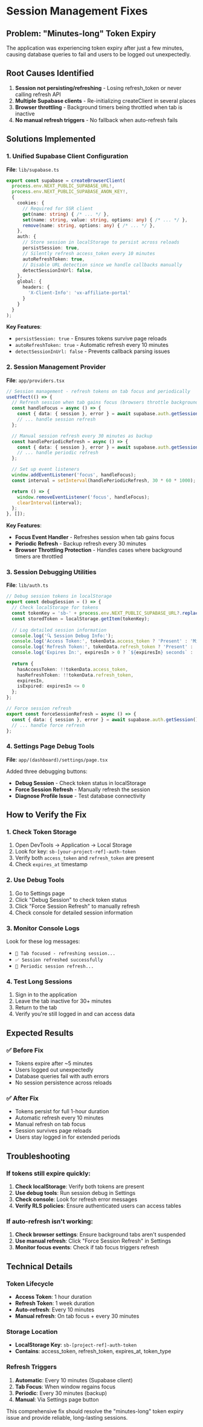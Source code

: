 # Session Management Fixes

## Problem: "Minutes-long" Token Expiry

The application was experiencing token expiry after just a few minutes, causing database queries to fail and users to be logged out unexpectedly.

## Root Causes Identified

1. **Session not persisting/refreshing** - Losing refresh_token or never calling refresh API
2. **Multiple Supabase clients** - Re-initializing createClient in several places
3. **Browser throttling** - Background timers being throttled when tab is inactive
4. **No manual refresh triggers** - No fallback when auto-refresh fails

## Solutions Implemented

### 1. **Unified Supabase Client Configuration**

**File**: `lib/supabase.ts`

```typescript
export const supabase = createBrowserClient(
  process.env.NEXT_PUBLIC_SUPABASE_URL!,
  process.env.NEXT_PUBLIC_SUPABASE_ANON_KEY!,
  {
    cookies: {
      // Required for SSR client
      get(name: string) { /* ... */ },
      set(name: string, value: string, options: any) { /* ... */ },
      remove(name: string, options: any) { /* ... */ },
    },
    auth: {
      // Store session in localStorage to persist across reloads
      persistSession: true,
      // Silently refresh access_token every 10 minutes
      autoRefreshToken: true,
      // Disable URL detection since we handle callbacks manually
      detectSessionInUrl: false,
    },
    global: {
      headers: {
        'X-Client-Info': 'vx-affiliate-portal'
      }
    }
  }
);
```

**Key Features**:
- `persistSession: true` - Ensures tokens survive page reloads
- `autoRefreshToken: true` - Automatic refresh every 10 minutes
- `detectSessionInUrl: false` - Prevents callback parsing issues

### 2. **Session Management Provider**

**File**: `app/providers.tsx`

```typescript
// Session management - refresh tokens on tab focus and periodically
useEffect(() => {
  // Refresh session when tab gains focus (browsers throttle background timers)
  const handleFocus = async () => {
    const { data: { session }, error } = await supabase.auth.getSession();
    // ... handle session refresh
  };

  // Manual session refresh every 30 minutes as backup
  const handlePeriodicRefresh = async () => {
    const { data: { session }, error } = await supabase.auth.getSession();
    // ... handle periodic refresh
  };

  // Set up event listeners
  window.addEventListener('focus', handleFocus);
  const interval = setInterval(handlePeriodicRefresh, 30 * 60 * 1000);

  return () => {
    window.removeEventListener('focus', handleFocus);
    clearInterval(interval);
  };
}, []);
```

**Key Features**:
- **Focus Event Handler** - Refreshes session when tab gains focus
- **Periodic Refresh** - Backup refresh every 30 minutes
- **Browser Throttling Protection** - Handles cases where background timers are throttled

### 3. **Session Debugging Utilities**

**File**: `lib/auth.ts`

```typescript
// Debug session tokens in localStorage
export const debugSession = () => {
  // Check localStorage for tokens
  const tokenKey = 'sb-' + process.env.NEXT_PUBLIC_SUPABASE_URL?.replace(/^https?:\/\//, '').replace(/\.supabase\.co.*/, '') + '-auth-token';
  const storedToken = localStorage.getItem(tokenKey);
  
  // Log detailed session information
  console.log('🔍 Session Debug Info:');
  console.log('Access Token:', tokenData.access_token ? 'Present' : 'Missing');
  console.log('Refresh Token:', tokenData.refresh_token ? 'Present' : 'Missing');
  console.log('Expires In:', expiresIn > 0 ? `${expiresIn} seconds` : 'Expired');
  
  return {
    hasAccessToken: !!tokenData.access_token,
    hasRefreshToken: !!tokenData.refresh_token,
    expiresIn,
    isExpired: expiresIn <= 0
  };
};

// Force session refresh
export const forceSessionRefresh = async () => {
  const { data: { session }, error } = await supabase.auth.getSession();
  // ... handle force refresh
};
```

### 4. **Settings Page Debug Tools**

**File**: `app/(dashboard)/settings/page.tsx`

Added three debugging buttons:
- **Debug Session** - Check token status in localStorage
- **Force Session Refresh** - Manually refresh the session
- **Diagnose Profile Issue** - Test database connectivity

## How to Verify the Fix

### 1. **Check Token Storage**

1. Open DevTools → Application → Local Storage
2. Look for key: `sb-[your-project-ref]-auth-token`
3. Verify both `access_token` and `refresh_token` are present
4. Check `expires_at` timestamp

### 2. **Use Debug Tools**

1. Go to Settings page
2. Click "Debug Session" to check token status
3. Click "Force Session Refresh" to manually refresh
4. Check console for detailed session information

### 3. **Monitor Console Logs**

Look for these log messages:
- `🔄 Tab focused - refreshing session...`
- `✅ Session refreshed successfully`
- `🔄 Periodic session refresh...`

### 4. **Test Long Sessions**

1. Sign in to the application
2. Leave the tab inactive for 30+ minutes
3. Return to the tab
4. Verify you're still logged in and can access data

## Expected Results

### ✅ **Before Fix**
- Tokens expire after ~5 minutes
- Users logged out unexpectedly
- Database queries fail with auth errors
- No session persistence across reloads

### ✅ **After Fix**
- Tokens persist for full 1-hour duration
- Automatic refresh every 10 minutes
- Manual refresh on tab focus
- Session survives page reloads
- Users stay logged in for extended periods

## Troubleshooting

### If tokens still expire quickly:

1. **Check localStorage**: Verify both tokens are present
2. **Use debug tools**: Run session debug in Settings
3. **Check console**: Look for refresh error messages
4. **Verify RLS policies**: Ensure authenticated users can access tables

### If auto-refresh isn't working:

1. **Check browser settings**: Ensure background tabs aren't suspended
2. **Use manual refresh**: Click "Force Session Refresh" in Settings
3. **Monitor focus events**: Check if tab focus triggers refresh

## Technical Details

### Token Lifecycle
- **Access Token**: 1 hour duration
- **Refresh Token**: 1 week duration
- **Auto-refresh**: Every 10 minutes
- **Manual refresh**: On tab focus + every 30 minutes

### Storage Location
- **LocalStorage Key**: `sb-[project-ref]-auth-token`
- **Contains**: access_token, refresh_token, expires_at, token_type

### Refresh Triggers
1. **Automatic**: Every 10 minutes (Supabase client)
2. **Tab Focus**: When window regains focus
3. **Periodic**: Every 30 minutes (backup)
4. **Manual**: Via Settings page button

This comprehensive fix should resolve the "minutes-long" token expiry issue and provide reliable, long-lasting sessions. 
